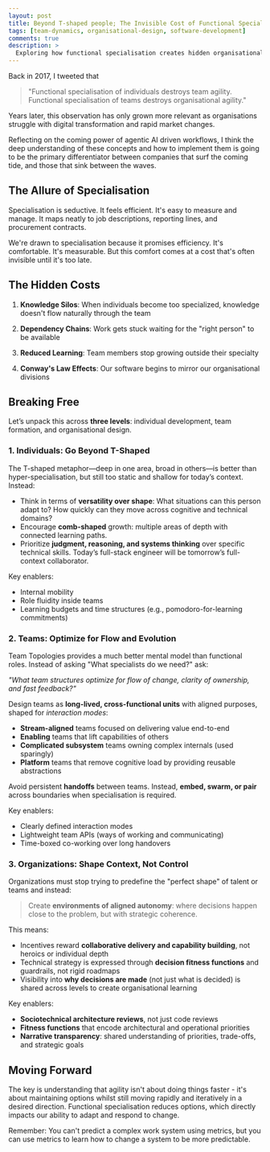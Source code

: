 ```yaml
---
layout: post
title: Beyond T-shaped people; The Invisible Cost of Functional Specialisation in Organisations
tags: [team-dynamics, organisational-design, software-development]
comments: true
description: >
  Exploring how functional specialisation creates hidden organisational debt that compounds over time, impacting both team agility and organisational adaptability
---
```


Back in 2017, I tweeted that 
> "Functional specialisation of individuals destroys team agility. Functional specialisation of teams destroys organisational agility." 

Years later, this observation has only grown more relevant as organisations struggle with digital transformation and rapid market changes.

Reflecting on the coming power of agentic AI driven workflows, I think the deep understanding of these concepts and how to implement them is going to be the primary differentiator between companies that surf the coming tide, and those that sink between the waves.

## The Allure of Specialisation

Specialisation is seductive. It feels efficient. It's easy to measure and manage. It maps neatly to job descriptions, reporting lines, and procurement contracts.

We're drawn to specialisation because it promises efficiency. It's comfortable. It's measurable. But this comfort comes at a cost that's often invisible until it's too late.

## The Hidden Costs

1. **Knowledge Silos**: When individuals become too specialized, knowledge doesn't flow naturally through the team

2. **Dependency Chains**: Work gets stuck waiting for the "right person" to be available

3. **Reduced Learning**: Team members stop growing outside their specialty

4. **Conway's Law Effects**: Our software begins to mirror our organisational divisions

## Breaking Free

Let’s unpack this across **three levels**: individual development, team formation, and organisational design.

### 1. **Individuals: Go Beyond T-Shaped**

The T-shaped metaphor—deep in one area, broad in others—is better than hyper-specialisation, but still too static and shallow for today’s context. Instead:

- Think in terms of **versatility over shape**: What situations can this person adapt to? How quickly can they move across cognitive and technical domains?
- Encourage **comb-shaped** growth: multiple areas of depth with connected learning paths.
- Prioritize **judgment, reasoning, and systems thinking** over specific technical skills. Today’s full-stack engineer will be tomorrow’s full-context collaborator.

Key enablers:
- Internal mobility
- Role fluidity inside teams
- Learning budgets and time structures (e.g., pomodoro-for-learning commitments)

### 2. **Teams: Optimize for Flow and Evolution**

Team Topologies provides a much better mental model than functional roles. Instead of asking "What specialists do we need?" ask:

*"What team structures optimize for flow of change, clarity of ownership, and fast feedback?"*

Design teams as **long-lived, cross-functional units** with aligned purposes, shaped for *interaction modes*:
- **Stream-aligned** teams focused on delivering value end-to-end
- **Enabling** teams that lift capabilities of others
- **Complicated subsystem** teams owning complex internals (used sparingly)
- **Platform** teams that remove cognitive load by providing reusable abstractions

Avoid persistent **handoffs** between teams. Instead, **embed, swarm, or pair** across boundaries when specialisation is required.

Key enablers:
- Clearly defined interaction modes
- Lightweight team APIs (ways of working and communicating)
- Time-boxed co-working over long handovers

### 3. **Organizations: Shape Context, Not Control**

Organizations must stop trying to predefine the "perfect shape" of talent or teams and instead:

> Create **environments of aligned autonomy**: where decisions happen close to the problem, but with strategic coherence.

This means:
- Incentives reward **collaborative delivery and capability building**, not heroics or individual depth
- Technical strategy is expressed through **decision fitness functions** and guardrails, not rigid roadmaps
- Visibility into **why decisions are made** (not just what is decided) is shared across levels to create organisational learning

Key enablers:
- **Sociotechnical architecture reviews**, not just code reviews
- **Fitness functions** that encode architectural and operational priorities
- **Narrative transparency**: shared understanding of priorities, trade-offs, and strategic goals

## Moving Forward

The key is understanding that agility isn't about doing things faster - it's about maintaining options whilst still moving rapidly and iteratively in a desired direction. Functional specialisation reduces options, which directly impacts our ability to adapt and respond to change.

Remember: You can't predict a complex work system using metrics, but you can use metrics to learn how to change a system to be more predictable.